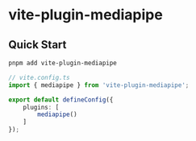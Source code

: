 # vite-plugin-mediapipe

## Quick Start

```bash
pnpm add vite-plugin-mediapipe
```

```ts
// vite.config.ts
import { mediapipe } from 'vite-plugin-mediapipe';

export default defineConfig({
	plugins: [
		mediapipe()
	]
});
```

